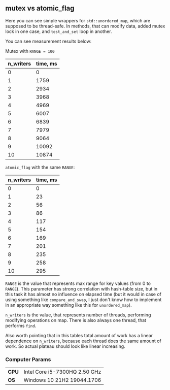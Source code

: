 ## mutex vs atomic_flag

Here you can see simple wrappers for ```std::unordered_map```, which are supposed to be thread-safe. 
In methods, that can modify data, added mutex lock in one case, and 
```test_and_set``` loop in another.

You can see measurement results below:

Mutex with ```RANGE = 100```

| n_writers | time, ms |
|-----------|----------|
| 0         | 0        |
| 1         | 1759     |
| 2         | 2934     |
| 3         | 3968     |
| 4         | 4969     |
| 5         | 6007     |
| 6         | 6839     |
| 7         | 7979     |
| 8         | 9064     |
| 9         | 10092    |
| 10        | 10874    |

```atomic_flag``` with the same ```RANGE```:

| n_writers | time, ms |
|-----------|----------|
| 0         | 0        |
| 1         | 23       |
| 2         | 56       |
| 3         | 86       |
| 4         | 117      |
| 5         | 154      |
| 6         | 169      |
| 7         | 201      |
| 8         | 235      |
| 9         | 258      |
| 10        | 295      |

```RANGE``` is the value that represents max range for key values (from 0 to ```RANGE```). 
This parameter has strong correlation with hash-table size, but in this task it has 
almost no influence on elapsed time (but it would in case of using something like 
```compare_and_swap```, I just don't know how to implement in an appropriate way
something like this for ```unordered_map```). 

```n_writers``` is the value, that represents number of threads, performing 
modifying operations on map. There is also always one thread, that performs ```find```.

Also worth pointing that in this tables total amount of work has a linear dependence on
```n_writers```, because each thread does the same amount of work. So actual plateau should
look like linear increasing.

### Computer Params

|         |                               |
|---------|-------------------------------|
| __CPU__ | Intel Core i5-7300HQ 2.50 GHz |
| __OS__  | Windows 10  21H2 19044.1706   |

